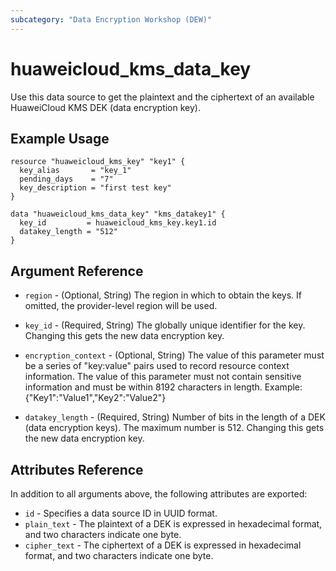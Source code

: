 ```yaml
---
subcategory: "Data Encryption Workshop (DEW)"
---
```


# huaweicloud_kms_data_key

Use this data source to get the plaintext and the ciphertext of an available HuaweiCloud KMS DEK (data encryption key).

## Example Usage

```hcl
resource "huaweicloud_kms_key" "key1" {
  key_alias       = "key_1"
  pending_days    = "7"
  key_description = "first test key"
}

data "huaweicloud_kms_data_key" "kms_datakey1" {
  key_id         = huaweicloud_kms_key.key1.id
  datakey_length = "512"
}
```

## Argument Reference

* `region` - (Optional, String) The region in which to obtain the keys. If omitted, the provider-level region will be
  used.

* `key_id` - (Required, String) The globally unique identifier for the key. Changing this gets the new data encryption
  key.

* `encryption_context` - (Optional, String) The value of this parameter must be a series of
  "key:value" pairs used to record resource context information. The value of this parameter must not contain sensitive
  information and must be within 8192 characters in length. Example: {"Key1":"Value1","Key2":"Value2"}

* `datakey_length` - (Required, String) Number of bits in the length of a DEK (data encryption keys). The maximum number
  is 512. Changing this gets the new data encryption key.

## Attributes Reference

In addition to all arguments above, the following attributes are exported:

* `id` - Specifies a data source ID in UUID format.
* `plain_text` - The plaintext of a DEK is expressed in hexadecimal format, and two characters indicate one byte.
* `cipher_text` - The ciphertext of a DEK is expressed in hexadecimal format, and two characters indicate one byte.
